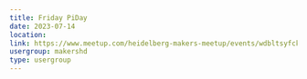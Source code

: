 ```yaml
---
title: Friday PiDay
date: 2023-07-14
location: 
link: https://www.meetup.com/heidelberg-makers-meetup/events/wdbltsyfckbsb/
usergroup: makershd
type: usergroup
---
```

